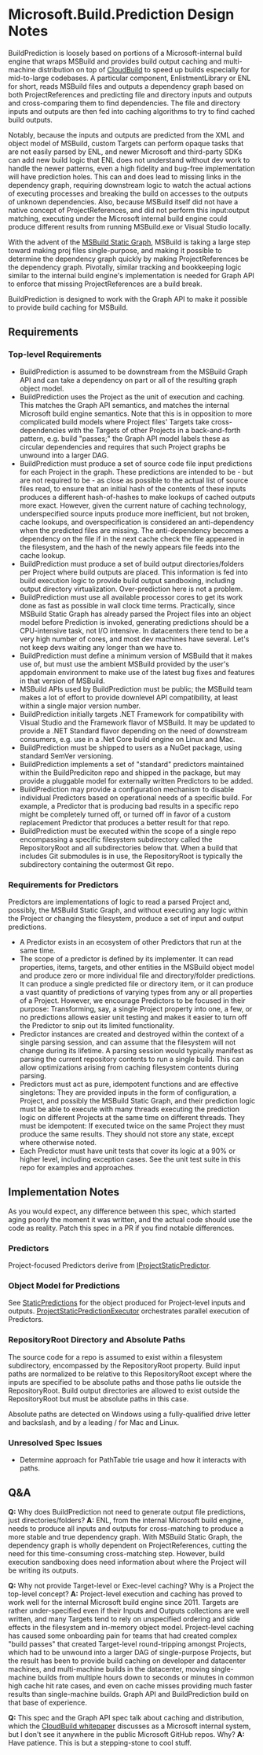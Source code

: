 # Microsoft.Build.Prediction Design Notes
BuildPrediction is loosely based on portions of a Microsoft-internal build engine that wraps MSBuild and provides build output caching and multi-machine distribution on top of [CloudBuild](https://www.microsoft.com/en-us/research/publication/cloudbuild-microsofts-distributed-and-caching-build-service/) to speed up builds especially for mid-to-large codebases. A particular component, EnlistmentLibrary or ENL for short, reads MSBuild files and outputs a dependency graph based on both ProjectReferences and predicting file and directory inputs and outputs and cross-comparing them to find dependencies. The file and directory inputs and outputs are then fed into caching algorithms to try to find cached build outputs.

Notably, because the inputs and outputs are predicted from the XML and object model of MSBuild, custom Targets can perform opaque tasks that are not easily parsed by ENL, and newer Microsoft and third-party SDKs can add new build logic that ENL does not understand without dev work to handle the newer patterns, even a high fidelity and bug-free implementation will have prediction holes. This can and does lead to missing links in the dependency graph, requiring downstream logic to watch the actual actions of executing processes and breaking the build on accesses to the outputs of unknown dependencies. Also, because MSBuild itself did not have a native concept of ProjectReferences, and did not perform this input:output matching, executing under the Microsoft internal build engine could produce different results from running MSBuild.exe or Visual Studio locally.

With the advent of the [MSBuild Static Graph](https://github.com/Microsoft/msbuild/blob/master/documentation/specs/static-graph.md), MSBuild is taking a large step toward making proj files single-purpose, and making it possible to determine the dependency graph quickly by making ProjectReferences be the dependency graph. Pivotally, similar tracking and bookkeeping logic similar to the internal build engine's implementation is needed for Graph API to enforce that missing ProjectReferences are a build break.

BuildPrediction is designed to work with the Graph API to make it possible to provide build caching for MSBuild.

## Requirements

### Top-level Requirements
* BuildPrediction is assumed to be downstream from the MSBuild Graph API and can take a dependency on part or all of the resulting graph object model.
* BuildPrediction uses the Project as the unit of execution and caching. This matches the Graph API semantics, and matches the internal Microsoft build engine semantics. Note that this is in opposition to more complicated build models where Project files' Targets take cross-dependencies with the Targets of other Projects in a back-and-forth pattern, e.g. build "passes;" the Graph API model labels these as circular dependencies and requires that such Project graphs be unwound into a larger DAG.
* BuildPrediction must produce a set of source code file input predictions for each Project in the graph. These predictions are intended to be - but are not required to be - as close as possible to the actual list of source files read, to ensure that an initial hash of the contents of these inputs produces a different hash-of-hashes to make lookups of cached outputs more exact. However, given the current nature of caching technology, underspecified source inputs produce more inefficient, but not broken, cache lookups, and overspecification is considered an anti-dependency when the predicted files are missing. The anti-dependency becomes a dependency on the file if in the next cache check the file appeared in the filesystem, and the hash of the newly appears file feeds into the cache lookup.
* BuildPrediction must produce a set of build output directories/folders per Project where build outputs are placed. This information is fed into build execution logic to provide build output sandboxing, including output directory virtualization. Over-prediction here is not a problem.
* BuildPrediction must use all available processor cores to get its work done as fast as possible in wall clock time terms. Practically, since MSBuild Static Graph has already parsed the Project files into an object model before Prediction is invoked, generating predictions should be a CPU-intensive task, not I/O intensive. In datacenters there tend to be a very high number of cores, and most dev machines have several. Let's not keep devs waiting any longer than we have to.
* BuildPrediction must define a minimum version of MSBuild that it makes use of, but must use the ambient MSBuild provided by the user's appdomain environment to make use of the latest bug fixes and features in that version of MSBuild.
* MSBuild APIs used by BuildPrediction must be public; the MSBuild team makes a lot of effort to provide downlevel API compatibility, at least within a single major version number.
* BuildPrediction initially targets .NET Framework for compatibility with Visual Studio and the Framework flavor of MSBuild. It may be updated to provide a .NET Standard flavor depending on the need of downstream consumers, e.g. use in a .Net Core build engine on Linux and Mac.
* BuildPrediction must be shipped to users as a NuGet package, using standard SemVer versioning.
* BuildPrediction implements a set of "standard" predictors maintained within the BuildPrediciton repo and shipped in the package, but may provide a pluggable model for externally written Predictors to be added.
* BuildPrediction may provide a configuration mechanism to disable individual Predictors based on operational needs of a specific build. For example, a Predictor that is producing bad results in a specific repo might be completely turned off, or turned off in favor of a custom replacement Predictor that produces a better result for that repo.
* BuildPrediction must be executed within the scope of a single repo encompassing a specific filesystem subdirectory called the RepositoryRoot and all subdirectories below that. When a build that includes Git submodules is in use, the RepositoryRoot is typically the subdirectory containing the outermost Git repo.

### Requirements for Predictors
Predictors are implementations of logic to read a parsed Project and, possibly, the MSBuild Static Graph, and without executing any logic within the Project or changing the filesystem, produce a set of input and output predictions.

* A Predictor exists in an ecosystem of other Predictors that run at the same time.
* The scope of a predictor is defined by its implementer. It can read properties, items, targets, and other entities in the MSBuild object model and produce zero or more individual file and directory/folder predictions. It can produce a single predicted file or directory item, or it can produce a vast quantity of predictions of varying types from any or all properties of a Project. However, we encourage Predictors to be focused in their purpose: Transforming, say, a single Project property into one, a few, or no predictions allows easier unit testing and makes it easier to turn off the Predictor to snip out its limited functionality.
* Predictor instances are created and destroyed within the context of a single parsing session, and can assume that the filesystem will not change during its lifetime. A parsing session would typically manifest as parsing the current repository contents to run a single build. This can allow optimizations arising from caching filesystem contents during parsing.
* Predictors must act as pure, idempotent functions and are effective singletons: They are provided inputs in the form of configuration, a Project, and possibly the MSBuild Static Graph, and their prediction logic must be able to execute with many threads executing the prediction logic on different Projects at the same time on different threads. They must be idempotent: If executed twice on the same Project they must produce the same results. They should not store any state, except where otherwise noted.
* Each Predictor must have unit tests that cover its logic at a 90% or higher level, including exception cases. See the unit test suite in this repo for examples and approaches.

## Implementation Notes
As you would expect, any difference between this spec, which started aging poorly the moment it was written, and the actual code should use the code as reality. Patch this spec in a PR if you find notable differences.

### Predictors
Project-focused Predictors derive from [IProjectStaticPredictor](BuildPrediction/IProjectStaticPredictor.cs).

### Object Model for Predictions
See [StaticPredictions](BuildPrediction/StaticPredictions.cs) for the object produced for Project-level inputs and outputs. [ProjectStaticPredictionExecutor](BuildPrediction/ProjectStaticPredictionExecutor.cs) orchestrates parallel execution of Predictors.

### RepositoryRoot Directory and Absolute Paths
The source code for a repo is assumed to exist within a filesystem subdirectory, encompassed by the RepositoryRoot property. Build input paths are normalized to be relative to this RepositoryRoot except where the inputs are specified to be absolute paths and those paths lie outside the RepositoryRoot. Build output directories are allowed to exist outside the RepositoryRoot but must be absolute paths in this case.

Absolute paths are detected on Windows using a fully-qualified drive letter and backslash, and by a leading / for Mac and Linux.

### Unresolved Spec Issues
* Determine approach for PathTable trie usage and how it interacts with paths.

## Q&A

**Q:** Why does BuildPrediction not need to generate output file predictions, just directories/folders?
**A:** ENL, from the internal Microsoft build engine, needs to produce all inputs and outputs for cross-matching to produce a more stable and true dependency graph. With MSBuild Static Graph, the dependency graph is wholly dependent on ProjectReferences, cutting the need for this time-consuming cross-matching step. However, build execution sandboxing does need information about where the Project will be writing its outputs.

**Q:** Why not provide Target-level or Exec-level caching? Why is a Project the top-level concept?
**A:** Project-level execution and caching has proved to work well for the internal Microsoft build engine since 2011. Targets are rather under-specified even if their Inputs and Outputs collections are well written, and many Targets tend to rely on unspecified ordering and side effects in the filesystem and in-memory object model. Project-level caching has caused some onboarding pain for teams that had created complex "build passes" that created Target-level round-tripping amongst Projects, which had to be unwound into a larger DAG of single-purpose Projects, but the result has been to provide build caching on developer and datacenter machines, and multi-machine builds in the datacenter, moving single-machine builds from multiple hours down to seconds or minutes in common high cache hit rate cases, and even on cache misses providing much faster results than single-machine builds. Graph API and BuildPrediction build on that base of experience.

**Q:** This spec and the Graph API spec talk about caching and distribution, which the [CloudBuild whitepaper](https://www.microsoft.com/en-us/research/publication/cloudbuild-microsofts-distributed-and-caching-build-service/) discusses as a Microsoft internal system, but I don't see it anywhere in the public Microsoft GitHub repos. Why?
**A:** Have patience. This is but a stepping-stone to cool stuff.
